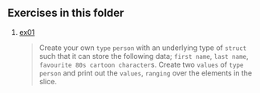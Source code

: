 ## Exercises in this folder
1. [ex01](05.ex01.go)
   >  Create your own `type` `person` with an underlying type of `struct` such that it can store the following data; `first name`, `last name`, `favourite 80s cartoon character`s. Create two `values` of `type` `person` and print out the `values`, `ranging` over the elements in the slice.

